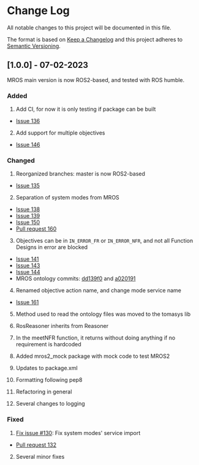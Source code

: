 
# Change Log
All notable changes to this project will be documented in this file.

The format is based on [Keep a Changelog](http://keepachangelog.com/)
and this project adheres to [Semantic Versioning](http://semver.org/).

## [1.0.0] - 07-02-2023

MROS main version is now ROS2-based, and tested with ROS humble.

### Added

1. Add CI, for now it is only testing if package can be built
  * [Issue 136](https://github.com/meta-control/mc_mros_reasoner/issues/136)


2. Add support for multiple objectives
  * [Issue 146](https://github.com/meta-control/mc_mros_reasoner/issues/146)

### Changed

1. Reorganized branches: master is now ROS2-based
  * [Issue 135](https://github.com/meta-control/mc_mros_reasoner/issues/135)


2. Separation of system modes from MROS
  * [Issue 138](https://github.com/meta-control/mc_mros_reasoner/issues/138)
  * [Issue 139](https://github.com/meta-control/mc_mros_reasoner/issues/139)
  * [Issue 150](https://github.com/meta-control/mc_mros_reasoner/issues/150)
  * [Pull request 160](https://github.com/meta-control/mc_mros_reasoner/pull/160)


3. Objectives can be in `IN_ERROR_FR` or `IN_ERROR_NFR`, and not all Function Designs in error are blocked
  * [Issue 141](https://github.com/meta-control/mc_mros_reasoner/issues/141)
  * [Issue 143](https://github.com/meta-control/mc_mros_reasoner/issues/143)
  * [Issue 144](https://github.com/meta-control/mc_mros_reasoner/issues/144)
  * MROS ontology commits: [dd139f0](https://github.com/meta-control/mros_ontology/commit/dd139f07854b52f3298d23c0a1232cce28cd538a) and [a020191](https://github.com/meta-control/mc_mdl_tomasys/commit/a020191e7e7c52d4f5aa3e2240fca2ea269bf940)


4. Renamed objective action name, and change mode service name
  * [Issue 161](https://github.com/meta-control/mc_mros_reasoner/issues/161)


5. Method used to read the ontology files was moved to the tomasys lib


6. RosReasoner inherits from Reasoner


7. In the meetNFR function, it returns without doing anything if no requirement is hardcoded   


8. Added mros2_mock package with mock code to test MROS2


9. Updates to package.xml


10. Formatting following pep8


11. Refactoring in general


12. Several changes to logging

### Fixed

1. [Fix issue #130](https://github.com/meta-control/mc_mros_reasoner/issues/130): Fix system modes' service import
  * [Pull request 132](https://github.com/meta-control/mc_mros_reasoner/pull/132)


2. Several minor fixes
